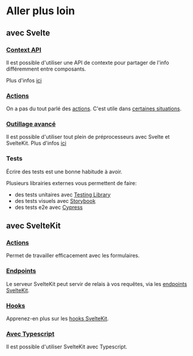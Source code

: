 # Aller plus loin

## avec Svelte

### [Context API](https://svelte.dev/tutorial/context-api)

Il est possible d'utiliser une API de contexte pour partager de l'info différemment entre composants.

Plus d'infos [ici](https://svelte.dev/tutorial/context-api)

### [Actions](https://svelte.dev/docs#template-syntax-element-directives-use-action)

On a pas du tout parlé des [actions](https://svelte.dev/docs#template-syntax-element-directives-use-action). C'est utile dans [certaines situations](https://svelte.dev/tutorial/actions).

### [Outillage avancé](https://github.com/sveltejs/svelte-preprocess)

Il est possible d'utiliser tout plein de préprocesseurs avec Svelte et SvelteKit. Plus d'infos [ici](https://github.com/sveltejs/svelte-preprocess)

### Tests

Écrire des tests est une bonne habitude à avoir.

Plusieurs librairies externes vous permettent de faire:

- des tests unitaires avec [Testing Library](https://testing-library.com/docs/svelte-testing-library/intro/)
- des tests visuels avec [Storybook](https://storybook.js.org/blog/storybook-for-svelte/)
- des tests e2e avec [Cypress](https://www.cypress.io/)

## avec SvelteKit

### [Actions](https://kit.svelte.dev/docs/form-actions)

Permet de travailler efficacement avec les formulaires.

### [Endpoints](https://kit.svelte.dev/docs/routing#server)

Le serveur SvelteKit peut servir de relais à vos requêtes, via les [endpoints SvelteKit](https://kit.svelte.dev/docs/routing#server).

### [Hooks](https://kit.svelte.dev/docs/hooks)

Apprenez-en plus sur les [hooks SvelteKit](https://kit.svelte.dev/docs/hooks).

### [Avec Typescript](https://kit.svelte.dev/docs/types)

Il est possible d'utiliser SvelteKit avec Typescript.
